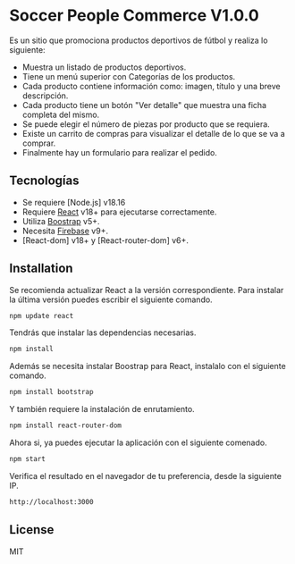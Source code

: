 # Soccer People Commerce V1.0.0

Es un sitio que promociona productos deportivos de fútbol y realiza lo siguiente:
- Muestra un listado de productos deportivos.
- Tiene un menú superior con Categorías de los productos.
- Cada producto contiene información como: imagen, título y una breve descripción.
- Cada producto tiene un botón "Ver detalle" que muestra una ficha completa del mismo.
- Se puede elegir el número de piezas por producto que se requiera.
- Existe un carrito de compras para visualizar el detalle de lo que se va a comprar.
- Finalmente hay un formulario para realizar el pedido.

## Tecnologías
- Se requiere [Node.js] v18.16
- Requiere [React](https://es.react.dev/) v18+ para ejecutarse correctamente.
- Utiliza [Boostrap](https://react-bootstrap.github.io/) v5+.
- Necesita [Firebase](https://firebase.google.com/?hl=es-419) v9+.
- [React-dom] v18+ y [React-router-dom] v6+.

## Installation
Se recomienda actualizar React a la versión correspondiente. Para instalar la última versión puedes escribir el siguiente comando.
```sh
npm update react
```

Tendrás que instalar las dependencias necesarias.

```sh
npm install
```
Además se necesita instalar Boostrap para React, instalalo con el siguiente comando.

```sh
npm install bootstrap
```
Y también requiere la instalación de enrutamiento.

```sh
npm install react-router-dom
```
Ahora si, ya puedes ejecutar la aplicación con el siguiente comenado.
```sh
npm start
```
Verifica el resultado en el navegador de tu preferencia, desde la siguiente IP.

```sh
http://localhost:3000
```

## License

MIT
